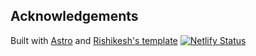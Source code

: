 ## Acknowledgements

Built with [Astro](https://astro.build) and [Rishikesh's template](https://astro.build/themes/details/modern-developer-portfolio-template/)
 [![Netlify Status](https://api.netlify.com/api/v1/badges/520054dc-9f68-4356-be3f-6387e24d3949/deploy-status)](https://app.netlify.com/projects/bjtn/deploys)
